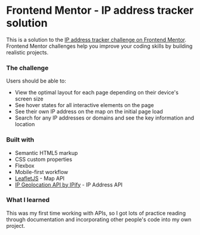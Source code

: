 # Frontend Mentor - IP address tracker solution

This is a solution to the [IP address tracker challenge on Frontend Mentor](https://www.frontendmentor.io/challenges/ip-address-tracker-I8-0yYAH0). Frontend Mentor challenges help you improve your coding skills by building realistic projects.

### The challenge

Users should be able to:

- View the optimal layout for each page depending on their device's screen size
- See hover states for all interactive elements on the page
- See their own IP address on the map on the initial page load
- Search for any IP addresses or domains and see the key information and location

### Built with

- Semantic HTML5 markup
- CSS custom properties
- Flexbox
- Mobile-first workflow
- [LeafletJS](https://leafletjs.com/) - Map API
- [IP Geolocation API by IPify](https://geo.ipify.org/) - IP Address API

### What I learned

This was my first time working with APIs, so I got lots of practice reading through documentation and incorporating other people's code into my own project.
